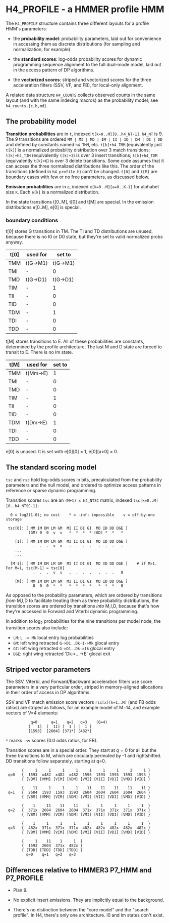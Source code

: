 # H4_PROFILE - a HMMER profile HMM

The `H4_PROFILE` structure contains three different layouts for
a profile HMM's parameters:

* the **probability model**: probability parameters, laid out for
  convenience in accessing them as discrete distributions (for
  sampling and normalization, for example).

* the **standard scores**: log-odds probability scores for dynamic
  programming sequence alignment to the full dual-mode model, laid
  out in the access pattern of DP algorithms.

* the **vectorized scores**: striped and vectorized scores for the
  three acceleration filters (SSV, VF, and FB), for local-only
  alignment.
  
A related data structure `H4_COUNTS` collects observed counts 
in the same layout (and with the same indexing macros) as the 
probability model; see `h4_counts.{c,h,md}`.

## The probability model

**Transition probabilities** are in `t`, indexed
`t[k=0..M][0..h4_NT-1]`. `h4_NT` is 9. The 9 transitions are ordered
`MM | MI | MD | IM | II | ID | DM | DI | DD` and defined by constants
named `h4_TMM`, etc. `t[k]+h4_TMM` (equivalently just `t[k]`) is a
normalized probability distribution over 3 match transitions;
`t[k]+h4_TIM` (equivalently `t[k]+3`) is over 3 insert transitions;
`t[k]+h4_TDM` (equivalently `t[k]+6`) is over 3 delete
transitions. Some code assumes that it can access the three normalized
distributions like this. The order of the transitions (defined in
`h4_profile.h`) can't be changed. `t[0]` and `t[M]` are boundary cases
with few or no free parameters, as discussed below.

**Emission probabilities** are in `e`, indexed `e[k=0..M][a=0..K-1]`
for alphabet size `K`. Each `e[k]` is a normalized distribution.

In the state transitions t[0..M], t[0] and t[M] are special.
In the emission distributions e[0..M], e[0] is special.

### boundary conditions

t[0] stores G transitions in TM. The TI and TD distributions are
unused, because there is no I0 or D0 state, but they're set to valid
normalized probs anyway.

| t[0]| used for | set to  |
|-----|----------|---------|
| TMM | t(G->M1) | t(G->M1)|
| TMI | -        | 0       |
| TMD | t(G->D1) | t(G->D1)|
| TIM | -        | 1       |
| TII | -        | 0       |
| TID | -        | 0       |
| TDM | -        | 1       |
| TDI | -        | 0       |
| TDD | -        | 0       |
    
t[M] stores transitions to E. All of these probabilities are
constants, determined by the profile architecture.  The last M and D
state are forced to transit to E. There is no Im state.

|t[M] | used for | set to  |
|-----|----------|---------|
| TMM | t(Mm->E) | 1       |
| TMI | -        | 0       |
| TMD | -        | 0       |
| TIM | -        | 1       |
| TII | -        | 0       |
| TID | -        | 0       |
| TDM | t(Dm->E) | 1       |
| TDI | -        | 0       |
| TDD | -        | 0       |

e[0] is unused. It is set with e[0][0] = 1, e[0][a>0] = 0.




## The standard scoring model

`tsc` and `rsc` hold log-odds scores in bits, precalculated from the
probability parameters and the null model, and ordered to optimize
access patterns in reference or sparse dynamic programming.

Transition scores `tsc` are an `(M+1) x h4_NTSC` matrix, indexed
`tsc[k=0..M][0..h4_NTSC-1]`:

```
  0 = log2(1.0); no cost    * = -inf; impossible    v = off-by-one storage

 tsc[0]: [ MM IM DM LM GM  MI II DI GI  MD ID DD DGE ]
          (GM) 0  0  v  v   *  *  *  * (GD) *  *   *     
			   
    [1]: [ MM IM DM LM GM  MI II DI GI  MD ID DD DGE ]
            .  .  .  v  v   .  .  .  .   .  .  .   .
    ...
    ...

  [M-1]: [ MM IM DM LM GM  MI II DI GI  MD ID DD DGE ]    # if M>1. For M=1, tsc[M-1] = tsc[0]
            .  .  .  v  v   .  .  .  .   .  .  .   0

    [M]: [ MM IM DM LM GM  MI II DI GI  MD ID DD DGE ]
            0  0  0  *  *   *  *  *  *   *  *  *   0    
```

As opposed to the probability parameters, which are ordered by
transitions _from_ M,I,D to facilitate treating them as three
probability distributions, the transition scores are ordered by
transitions _into_ M,I,D, because that's how they're accessed in
Forward and Viterbi dynamic programming. 

In addition to $\log_2$ probabilities for the nine transitions per
model node, the transition scores also include:

  * `LM`: `L -> Mk` local entry log probabilities
  * `GM`: left wing retracted `G->D1..Dk-1->Mk` glocal entry
  * `GI`: left wing retracted `G->D1..Dk->Ik` glocal entry
  * `DGE`: right wing retracted 'Dk->...->E` glocal exit
  

## Striped vector parameters

The SSV, Viterbi, and Forward/Backward acceleration filters use score
parameters in a very particular order, striped in memory-aligned
allocations in their order of access in DP algorithms.

SSV and VF match emission score vectors `rsc[x][k=1..M]` (and FB odds
ratios) are striped as follows, for an example model of M=14, and
example vectors of V=4 elements:

```
           q=0      q=1    q=2   q=3    (Q=4)
          [   1]  [  11] [  1 ] [  1 ]
          [1593]  [2604] [371*] [482*]
```

`*` marks $-\infty$ scores (0.0 odds ratios, for FB).

Transition scores are in a special order. They start at $q=0$ for all
but the three transitions to M, which are circularly permuted by -1
and rightshifted. DD transitions follow separately, starting at q=0.

```
       {     1     1     1     1     1     1     1     1     1 }
 q=0   {  1593  x482  x482  x482  1593  1593  1593  1593  1593 } 
       { [VBM] [VMM] [VIM] [VDM] [VMI] [VII] [VDI] [VMD] [VID] } 

       {    11     1     1     1    11    11    11    11    11 }
 q=1   {  2604  1593  1593  1593  2604  2604  2604  2604  2604 } 
       { [VBM] [VMM] [VIM] [VDM] [VMI] [VII] [VDI] [VMD] [VID] } 
       
       {    1     11    11    11    1     1     1     1     1  }
 q=2   {  371x  2604  2604  2604  371x  371x  371x  371x  371x }
       { [VBM] [VMM] [VIM] [VDM] [VMI] [VII] [VDI] [VMD] [VID] } 
       
       {    1     1     1     1     1     1     1     1     1  }
 q=3   {  482x  371x  371x  371x  482x  482x  482x  482x  482x }
       { [VBM] [VMM] [VIM] [VDM] [VMI] [VII] [VDI] [VMD] [VID] } 
       
       {     1    11    1     1  }
       {  1593  2604  371x  482x }
       { [TDD] [TDD] [TDD] [TDD] }
         q=0    q=1   q=2   q=3
```








## Differences relative to HMMER3 P7_HMM and P7_PROFILE

* Plan 9.

* No explicit insert emissions. They are implicitly equal to the
  background.

* There's no distinction between the "core model" and the "search
  profile". In H4, there's only one architecture. I0 and Im states
  don't exist.

